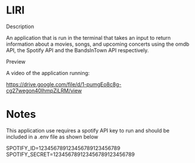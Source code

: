 # LIRI


Description

An application that is run in the terminal that takes an input to return information about a movies, songs, and upcoming concerts using the omdb API, the Spotify API and the BandsInTown API respectively.

Preview

A video of the application running:

https://drive.google.com/file/d/1-pumgEo8c8g-cg27wegon40IhmpZiLRM/view

# Notes

This application use requires a spotify API key to run and should be included in a .env file as shown below

SPOTIFY_ID=123456789123456789123456789
SPOTIFY_SECRET=123456789123456789123456789



